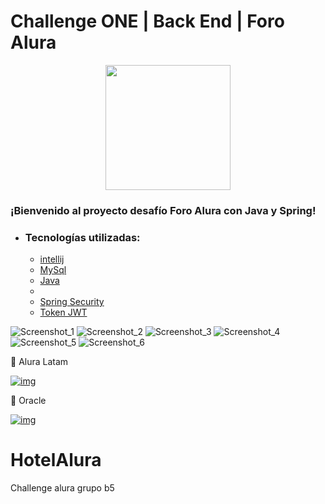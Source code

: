 # Challenge ONE | Back End | Foro Alura 

<p align="center" >
     <img width="200" heigth="200" src="https://user-images.githubusercontent.com/91544872/209678377-70b50b21-33de-424c-bed8-6a71ef3406ff.png">
</p>


### ¡Bienvenido al proyecto desafío Foro Alura con Java y Spring! 


- ### Tecnologías utilizadas:

  - [intellij](https://www.jetbrains.com/idea/)
  - [MySql](https://www.mysql.com/)
  - [Java](https://www.java.com/en/)
  - 
  - [Spring Security](https://start.spring.io/)
  - [Token JWT](https://jwt.io/)


![Screenshot_1](https://github.com/efrain105/HotelAlura/assets/131510310/897ae7bb-92ab-4752-9f81-1c22ab228c07)
![Screenshot_2](https://github.com/efrain105/HotelAlura/assets/131510310/a75b56f3-aaf7-46f3-a945-20b42dbf1eda)
![Screenshot_3](https://github.com/efrain105/HotelAlura/assets/131510310/f797e8ae-1341-44da-ab2e-adbbd88b6d9c)
![Screenshot_4](https://github.com/efrain105/HotelAlura/assets/131510310/f811aa7e-e1c6-4cf3-97fa-1584ccf0e82c)
![Screenshot_5](https://github.com/efrain105/HotelAlura/assets/131510310/02ecea17-1532-4808-b534-d75bb8e2bab6)
  ![Screenshot_6](https://github.com/efrain105/HotelAlura/assets/131510310/ce407369-b439-4d6a-8e60-c79c55a3faac)

💙 Alura Latam

[![img](https://camo.githubusercontent.com/c00f87aeebbec37f3ee0857cc4c20b21fefde8a96caf4744383ebfe44a47fe3f/68747470733a2f2f696d672e736869656c64732e696f2f62616467652f2d4c696e6b6564496e2d2532333030373742353f7374796c653d666f722d7468652d6261646765266c6f676f3d6c696e6b6564696e266c6f676f436f6c6f723d7768697465)](https://www.linkedin.com/company/alura-latam/mycompany/)

🧡 Oracle

[![img](https://camo.githubusercontent.com/c00f87aeebbec37f3ee0857cc4c20b21fefde8a96caf4744383ebfe44a47fe3f/68747470733a2f2f696d672e736869656c64732e696f2f62616467652f2d4c696e6b6564496e2d2532333030373742353f7374796c653d666f722d7468652d6261646765266c6f676f3d6c696e6b6564696e266c6f676f436f6c6f723d7768697465)](https://www.linkedin.com/company/oracle/)

# HotelAlura
Challenge alura grupo b5
